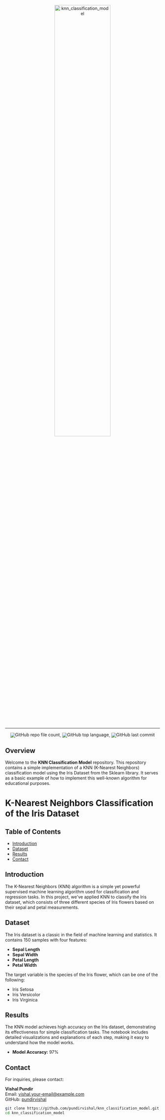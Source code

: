 <!-- markdownlint-disable first-line-h1 -->
<!-- markdownlint-disable html -->
<!-- markdownlint-disable no-duplicate-header -->
<div align="center">
<img src="https://avatars.githubusercontent.com/u/76160435?v=4" width="60%" alt="knn_classification_model" />
</div>
<hr>
<div align="center" style="line-height: 1;">
<a href="https://github.com/pundirvishal/knn_classification_model" target="_blank" style="margin: 2px;">
<img alt="GitHub repo file count" src="https://img.shields.io/github/directory-file-count/pundirvishal/knn_classification_model?style=for-the-badge" style="display: inline-block; vertical-align: middle;"/>
</a>
<a href="https://github.com/pundirvishal/knn_classification_model" target="_blank" style="margin: 2px;">
<img alt="GitHub top language" src="https://img.shields.io/github/languages/top/pundirvishal/knn_classification_model?style=for-the-badge" style="display: inline-block; vertical-align: middle;"/>
</a>
<a href="https://github.com/pundirvishal/knn_classification_model" target="_blank" style="margin: 2px;">
<img alt="GitHub last commit" src="https://img.shields.io/github/last-commit/pundirvishal/knn_classification_model?style=for-the-badge" style="display: inline-block; vertical-align: middle;" />
</a>
</div>

## Overview

Welcome to the **KNN Classification Model** repository. This repository contains a simple implementation of a KNN (K-Nearest Neighbors) classification model using the Iris Dataset from the Sklearn library. It serves as a basic example of how to implement this well-known algorithm for educational purposes.

# K-Nearest Neighbors Classification of the Iris Dataset

## Table of Contents
- [Introduction](#introduction)
- [Dataset](#dataset)
- [Results](#results)
- [Contact](#contact)

## Introduction
The K-Nearest Neighbors (KNN) algorithm is a simple yet powerful supervised machine learning algorithm used for classification and regression tasks. In this project, we've applied KNN to classify the Iris dataset, which consists of three different species of Iris flowers based on their sepal and petal measurements.

## Dataset
The Iris dataset is a classic in the field of machine learning and statistics. It contains 150 samples with four features:

- **Sepal Length**
- **Sepal Width**
- **Petal Length**
- **Petal Width**

The target variable is the species of the Iris flower, which can be one of the following:

- Iris Setosa
- Iris Versicolor
- Iris Virginica

## Results
The KNN model achieves high accuracy on the Iris dataset, demonstrating its effectiveness for simple classification tasks. The notebook includes detailed visualizations and explanations of each step, making it easy to understand how the model works.

- **Model Accuracy:** 97%

## Contact
For inquiries, please contact:

**Vishal Pundir**  
Email: [vishal.your-email@example.com](mailto:pundirvishal200317@gmail.com)  
GitHub: [pundirvishal](https://github.com/pundirvishal)



```bash
git clone https://github.com/pundirvishal/knn_classification_model.git
cd knn_classification_model